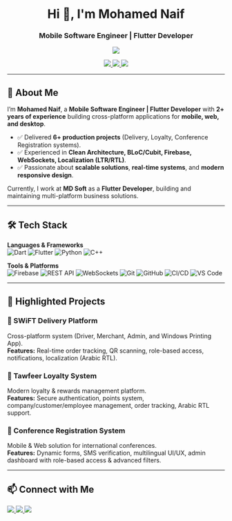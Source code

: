 <!-- Banner / Header -->
<h1 align="center">Hi 👋, I'm Mohamed Naif</h1>
<h3 align="center">Mobile Software Engineer | Flutter Developer</h3>

<!-- Typing SVG -->
<p align="center">
  <a href="https://github.com/DenverCoder1/readme-typing-svg">
    <img src="https://readme-typing-svg.herokuapp.com?font=Fira+Code&size=22&pause=1000&color=f75c7e&center=true&vCenter=true&width=500&lines=Flutter+Developer;Cross-Platform+Engineer;Mobile+%7C+Web+%7C+Desktop;Welcome+to+my+Profile!"/>
  </a>
</p>

<p align="center">
  <a href="https://linkedin.com/in/mohamed-naif-32483b1b3" target="_blank">
    <img src="https://img.shields.io/badge/-LinkedIn-0A66C2?style=flat&logo=linkedin&logoColor=white"/>
  </a>
  <a href="https://github.com/MohamedNaif" target="_blank">
    <img src="https://img.shields.io/badge/-GitHub-181717?style=flat&logo=github&logoColor=white"/>
  </a>
  <a href="mailto:naifm371@gmail.com">
    <img src="https://img.shields.io/badge/-Gmail-D14836?style=flat&logo=gmail&logoColor=white"/>
  </a>
</p>

---

## 🚀 About Me

I’m **Mohamed Naif**, a **Mobile Software Engineer | Flutter Developer** with **2+ years of experience** building cross-platform applications for **mobile, web, and desktop**.  

- ✅ Delivered **6+ production projects** (Delivery, Loyalty, Conference Registration systems).  
- ✅ Experienced in **Clean Architecture, BLoC/Cubit, Firebase, WebSockets, Localization (LTR/RTL)**.  
- ✅ Passionate about **scalable solutions**, **real-time systems**, and **modern responsive design**.  

Currently, I work at **MD Soft** as a **Flutter Developer**, building and maintaining multi-platform business solutions.

---

## 🛠 Tech Stack

**Languages & Frameworks**  
![Dart](https://img.shields.io/badge/-Dart-0175C2?style=flat&logo=dart&logoColor=white)
![Flutter](https://img.shields.io/badge/-Flutter-02569B?style=flat&logo=flutter&logoColor=white)
![Python](https://img.shields.io/badge/-Python-3776AB?style=flat&logo=python&logoColor=white)
![C++](https://img.shields.io/badge/-C++-00599C?style=flat&logo=cplusplus&logoColor=white)

**Tools & Platforms**  
![Firebase](https://img.shields.io/badge/-Firebase-FFCA28?style=flat&logo=firebase&logoColor=black)
![REST API](https://img.shields.io/badge/-REST%20API-005571?style=flat)
![WebSockets](https://img.shields.io/badge/-WebSockets-010101?style=flat)
![Git](https://img.shields.io/badge/-Git-F05032?style=flat&logo=git&logoColor=white)
![GitHub](https://img.shields.io/badge/-GitHub-181717?style=flat&logo=github&logoColor=white)
![CI/CD](https://img.shields.io/badge/-CI%2FCD-2088FF?style=flat&logo=githubactions&logoColor=white)
![VS Code](https://img.shields.io/badge/-VS%20Code-007ACC?style=flat&logo=visualstudiocode&logoColor=white)

---

## 📌 Highlighted Projects

### 🔹 SWiFT Delivery Platform  
Cross-platform system (Driver, Merchant, Admin, and Windows Printing App).  
**Features:** Real-time order tracking, QR scanning, role-based access, notifications, localization (Arabic RTL).  

### 🔹 Tawfeer Loyalty System  
Modern loyalty & rewards management platform.  
**Features:** Secure authentication, points system, company/customer/employee management, order tracking, Arabic RTL support.  

### 🔹 Conference Registration System  
Mobile & Web solution for international conferences.  
**Features:** Dynamic forms, SMS verification, multilingual UI/UX, admin dashboard with role-based access & advanced filters.  

---

## 📫 Connect with Me  

<p>
  <a href="https://linkedin.com/in/mohamed-naif-32483b1b3" target="_blank">
    <img src="https://img.shields.io/badge/LinkedIn-Mohamed%20Naif-0A66C2?style=for-the-badge&logo=linkedin&logoColor=white"/>
  </a>
  <a href="https://github.com/MohamedNaif" target="_blank">
    <img src="https://img.shields.io/badge/GitHub-MohamedNaif-181717?style=for-the-badge&logo=github&logoColor=white"/>
  </a>
  <a href="mailto:naifm371@gmail.com">
    <img src="https://img.shields.io/badge/Email-naifm371%40gmail.com-D14836?style=for-the-badge&logo=gmail&logoColor=white"/>
  </a>
</p>
